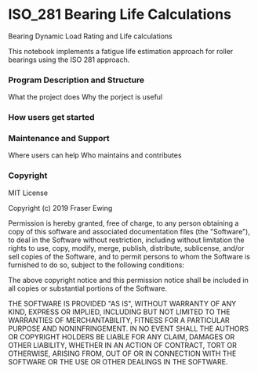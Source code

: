 # ISO_281 Bearing Life Calculations
Bearing Dynamic Load Rating and Life calculations 

This notebook implements a fatigue life estimation approach for roller bearings using the ISO 281 approach.



### Program Description and Structure
What the project does
Why the porject is useful


### How users get started



### Maintenance and Support

Where users can help
Who maintains and contributes

### Copyright

MIT License

Copyright (c) 2019 Fraser Ewing

Permission is hereby granted, free of charge, to any person obtaining a copy
of this software and associated documentation files (the "Software"), to deal
in the Software without restriction, including without limitation the rights
to use, copy, modify, merge, publish, distribute, sublicense, and/or sell
copies of the Software, and to permit persons to whom the Software is
furnished to do so, subject to the following conditions:

The above copyright notice and this permission notice shall be included in all
copies or substantial portions of the Software.

THE SOFTWARE IS PROVIDED "AS IS", WITHOUT WARRANTY OF ANY KIND, EXPRESS OR
IMPLIED, INCLUDING BUT NOT LIMITED TO THE WARRANTIES OF MERCHANTABILITY,
FITNESS FOR A PARTICULAR PURPOSE AND NONINFRINGEMENT. IN NO EVENT SHALL THE
AUTHORS OR COPYRIGHT HOLDERS BE LIABLE FOR ANY CLAIM, DAMAGES OR OTHER
LIABILITY, WHETHER IN AN ACTION OF CONTRACT, TORT OR OTHERWISE, ARISING FROM,
OUT OF OR IN CONNECTION WITH THE SOFTWARE OR THE USE OR OTHER DEALINGS IN THE
SOFTWARE.